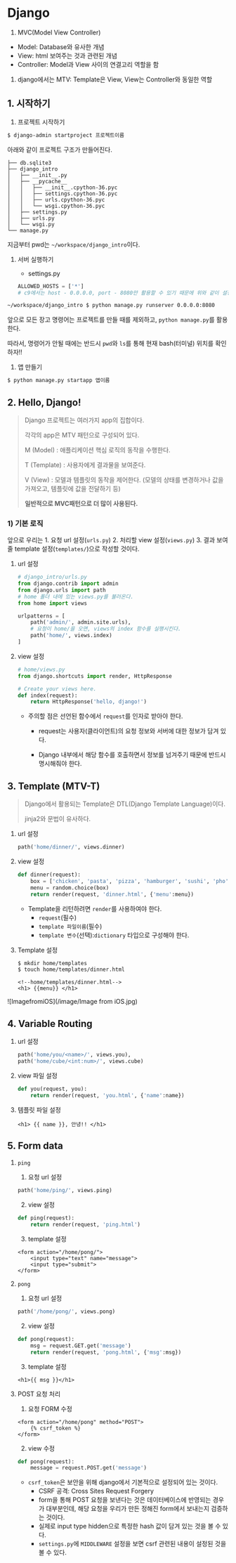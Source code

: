 # Django

1. MVC(Model View Controller)

- Model: Database와 유사한 개념
- View: html 보여주는 것과 관련된 개념
- Controller: Model과 View 사이의 연결고리 역할을 함

1. django에서는 MTV: Template은 View, View는 Controller와 동일한 역할



## 1. 시작하기

1. 프로젝트 시작하기

```bash
$ django-admin startproject 프로젝트이름
```

아래와 같이 프로젝트 구조가 만들어진다.

```
├── db.sqlite3
├── django_intro
│   ├── __init__.py
│   ├── __pycache__
│   │   ├── __init__.cpython-36.pyc
│   │   ├── settings.cpython-36.pyc
│   │   ├── urls.cpython-36.pyc
│   │   └── wsgi.cpython-36.pyc
│   ├── settings.py
│   ├── urls.py
│   └── wsgi.py
└── manage.py
```

지금부터 pwd는 `~/workspace/django_intro`이다.

1. 서버 실행하기

   - settings.py

   ```python
   ALLOWED_HOSTS = ['*']
   # c9에서는 host - 0.0.0.0, port - 8080만 활용할 수 있기 때문에 위와 같이 설정한다.
   ```

```bash
~/workspace/django_intro $ python manage.py runserver 0.0.0.0:8080
```

앞으로 모든 장고 명령어는 프로젝트를 만들 때를 제외하고, `python manage.py`를 활용한다.

따라서, 명령어가 안될 때에는 반드시 `pwd`와 `ls`를 통해 현재 bash(터미널) 위치를 확인하자!!

1. 앱 만들기

```bash
$ python manage.py startapp 앱이름
```



## 2. Hello, Django!

> Django 프로젝트는 여러가지 app의 집합이다.
>
> 각각의 app은 MTV 패턴으로 구성되어 있다.
>
> M (Model) : 애플리케이션 핵심 로직의 동작을 수행한다.
>
> T (Template) : 사용자에게 결과물을 보여준다.
>
> V (View) : 모델과 템플릿의 동작을 제어한다. (모델의 상태를 변경하거나 값을 가져오고, 템플릿에 값을 전달하기 등)
>
> **일반적으로 MVC패턴으로 더 많이 사용된다.**

### 1) 기본 로직

앞으로 우리는 1. 요청 url 설정(`urls.py`) 2. 처리할 view 설정(`views.py`) 3. 결과 보여줄 template 설정(`templates/`)으로 작성할 것이다.

1. url 설정

   ```python
   # django_intro/urls.py
   from django.contrib import admin
   from django.urls import path
   # home 폴더 내에 있는 views.py를 불러온다.
   from home import views
   
   urlpatterns = [
       path('admin/', admin.site.urls),
       # 요청이 home/을 오면, views의 index 함수를 실행시킨다.
       path('home/', views.index)
   ]
   ```

2. view 설정

   ```python
   # home/views.py
   from django.shortcuts import render, HttpResponse
   
   # Create your views here.
   def index(request):
       return HttpResponse('hello, django!')
   ```

   - 주의할 점은 선언된 함수에서 `request`를 인자로 받아야 한다.

     - request는 사용자(클라이언트)의 요청 정보와 서버에 대한 정보가 담겨 있다.

     - Django 내부에서 해당 함수를 호출하면서 정보를 넘겨주기 때문에 반드시 명시해줘야 한다.


## 3. Template (MTV-T)

> Django에서 활용되는 Template은 DTL(Django Template Language)이다.
>
> jinja2와 문법이 유사하다.

1. url 설정

   ```python
   path('home/dinner/', views.dinner)
   ```

2. view 설정

   ```python
   def dinner(request):
       box = ['chicken', 'pasta', 'pizza', 'hamburger', 'sushi', 'pho']
       menu = random.choice(box)
       return render(request, 'dinner.html', {'menu':menu})
   ```

   - Template을 리턴하려면 `render`를 사용하여야 한다.
     - `request`(필수)
     - `template 파일이름`(필수)
     - `template 변수`(선택):`dictionary` 타입으로 구성해야 한다.

3. Template 설정

   ```bash
   $ mkdir home/templates
   $ touch home/templates/dinner.html
   ```

   ```django
   <!--home/templates/dinner.html-->
   <h1> {{menu}} </h1>
   ```

![ImagefromiOS](/image/Image from iOS.jpg)



## 4. Variable Routing

1. url 설정

   ```python
   path('home/you/<name>/', views.you),
   path('home/cube/<int:num>/', views.cube)
   ```

2. view 파일 설정

   ```python
   def you(request, you):
       return render(request, 'you.html', {'name':name})
   ```

3. 템플릿 파일 설정

   ```django
   <h1> {{ name }}, 안녕!! </h1>
   ```



## 5. Form data

1. `ping`

   1) 요청 url 설정

   ```python
   path('home/ping/', views.ping)
   ```

   2) view 설정

   ```python
   def ping(request):
       return render(request, 'ping.html')
   ```

   3) template 설정

   ```django
   <form action="/home/pong/">
       <input type="text" name="message">
       <input type="submit">
   </form>
   ```

2. `pong`

   1) 요청 url 설정

   ```python
   path('/home/pong/', views.pong)
   ```

   2) view 설정

   ```python
   def pong(request):
       msg = request.GET.get('message')
       return render(request, 'pong.html', {'msg':msg})
   ```

   3) template 설정

   ```django
   <h1>{{ msg }}</h1>
   ```

3. POST 요청 처리

   1) 요청 FORM 수정

   ```django
   <form action="/home/pong" method="POST">
       {% csrf_token %}
   </form>
   ```

   2) view 수정

   ```python
   def pong(request):
       message = request.POST.get('message')
   ```

   - `csrf_token`은 보안을 위해 django에서 기본적으로 설정되어 있는 것이다.
     - CSRF 공격: Cross Sites Request Forgery
     - form을 통해 POST 요청을 보낸다는 것은 데이터베이스에 반영되는 경우가 대부분인데, 해당 요청을 우리가 만든 정해진 form에서 보내는지 검증하는 것이다.
     - 실제로 input type hidden으로 특정한 hash 값이 담겨 있는 것을 볼 수 있다.
     - `settings.py`에 `MIDDLEWARE` 설정을 보면 csrf 관련된 내용이 설정된 것을 볼 수 있다.

